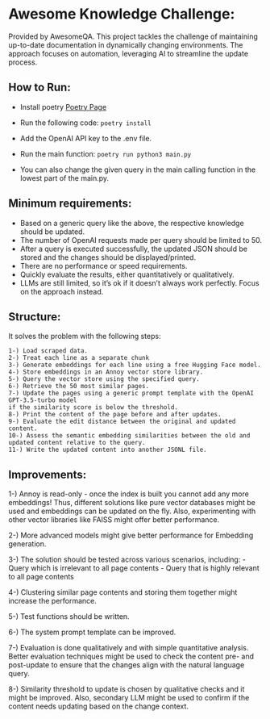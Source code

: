 # Awesome Knowledge Challenge:

Provided by AwesomeQA. 
This project tackles the challenge of maintaining up-to-date documentation in dynamically changing environments. The approach focuses on automation, leveraging AI to streamline the update process.

## How to Run:

- Install poetry [Poetry Page](https://python-poetry.org/docs/)
- Run the following code:
 `poetry install`

- Add the OpenAI API key to the .env file.
- Run the main function:
  `poetry run python3 main.py`

- You can also change the given query in the main calling function in the lowest part of the main.py.


## Minimum requirements:

- Based on a generic query like the above, the respective knowledge should be updated.
- The number of OpenAI requests made per query should be limited to 50.
- After a query is executed successfully, the updated JSON should be stored and the changes should be displayed/printed.
- There are no performance or speed requirements.
- Quickly evaluate the results, either quantitatively or qualitatively.
- LLMs are still limited, so it’s ok if it doesn’t always work perfectly. Focus on the approach instead.


## Structure:

It solves the problem with the following steps:

    1-) Load scraped data.
    2-) Treat each line as a separate chunk
    3-) Generate embeddings for each line using a free Hugging Face model.
    4-) Store embeddings in an Annoy vector store library.
    5-) Query the vector store using the specified query.
    6-) Retrieve the 50 most similar pages.
    7-) Update the pages using a generic prompt template with the OpenAI GPT-3.5-turbo model 
    if the similarity score is below the threshold.
    8-) Print the content of the page before and after updates.
    9-) Evaluate the edit distance between the original and updated content.
    10-) Assess the semantic embedding similarities between the old and updated content relative to the query.
    11-) Write the updated content into another JSONL file.


## Improvements:

1-) Annoy is read-only - once the index is built you cannot add any more embeddings!
Thus, different solutions like pure vector databases might be used and embeddings can be updated on the fly.
Also, experimenting with other vector libraries like FAISS might offer better performance.

2-) More advanced models might give better performance for Embedding generation.

3-) The solution should be tested across various scenarios, including:
        - Query which is irrelevant to all page contents
        - Query that is highly relevant to all page contents

4-) Clustering similar page contents and storing them together might increase the performance.

5-) Test functions should be written.

6-) The system prompt template can be improved.

7-) Evaluation is done qualitatively and with simple quantitative analysis. 
Better evaluation techniques might be used to check the content pre- and post-update to ensure that 
the changes align with the natural language query.

8-) Similarity threshold to update is chosen by qualitative checks and it might be improved.
Also, secondary LLM might be used to confirm if the content needs updating based on the change context.
